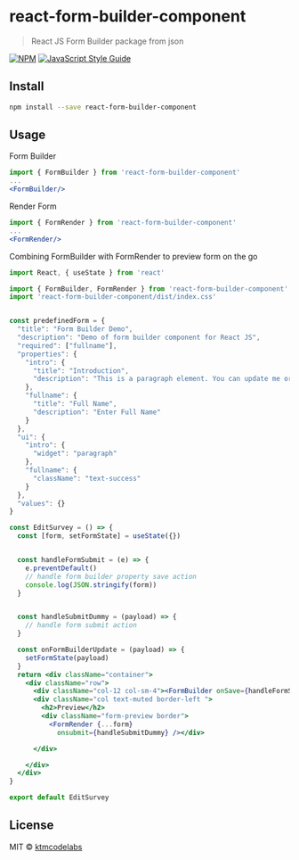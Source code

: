 # react-form-builder-component

> React JS Form Builder package from json

[![NPM](https://img.shields.io/npm/v/form-builder.svg)](https://www.npmjs.com/package/react-form-builder-component) [![JavaScript Style Guide](https://img.shields.io/badge/code_style-standard-brightgreen.svg)](https://standardjs.com)

## Install

```bash
npm install --save react-form-builder-component
```

## Usage

Form Builder

```jsx
import { FormBuilder } from 'react-form-builder-component'
...
<FormBuilder/>
```

Render Form

```jsx
import { FormRender } from 'react-form-builder-component'
...
<FormRender/>
```

Combining FormBuilder with FormRender to preview form on the go

```jsx
import React, { useState } from 'react'

import { FormBuilder, FormRender } from 'react-form-builder-component'
import 'react-form-builder-component/dist/index.css'


const predefinedForm = {
  "title": "Form Builder Demo",
  "description": "Demo of form builder component for React JS",
  "required": ["fullname"],
  "properties": {
    "intro": {
      "title": "Introduction",
      "description": "This is a paragraph element. You can update me or add new form elements."
    },
    "fullname": {
      "title": "Full Name",
      "description": "Enter Full Name"
    }
  },
  "ui": {
    "intro": {
      "widget": "paragraph"
    },
    "fullname": {
      "className": "text-success"
    }
  },
  "values": {}
}

const EditSurvey = () => {
  const [form, setFormState] = useState({})


  const handleFormSubmit = (e) => {
    e.preventDefault()
    // handle form builder property save action
    console.log(JSON.stringify(form))
  }


  const handleSubmitDummy = (payload) => {
    // handle form submit action
  }

  const onFormBuilderUpdate = (payload) => {
    setFormState(payload)
  }
  return <div className="container">
    <div className="row">
      <div className="col-12 col-sm-4"><FormBuilder onSave={handleFormSubmit} formState={predefinedForm} onChange={onFormBuilderUpdate} /></div>
      <div className="col text-muted border-left ">
        <h2>Preview</h2>
        <div className="form-preview border">
          <FormRender {...form}
            onsubmit={handleSubmitDummy} /></div>

      </div>

    </div>
  </div>
}

export default EditSurvey
```

## License

MIT © [ktmcodelabs](https://github.com/ktmcodelabs)
